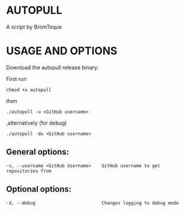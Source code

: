 # AUTOPULL
A script by BromTeque

# USAGE AND OPTIONS

Download the autopull release binary.

First run

```chmod +x autopull```

then

```./autopull -u <GitHub username>```

,alternatively (for debug)

```./autopull -du <GitHub username>```


## General options:
    -u, --username <GitHub Username>    GitHub username to get repositories from
## Optional options:
    -d, --debug                         Changes logging to debug mode